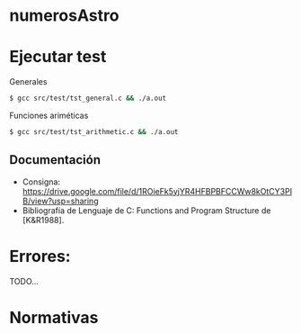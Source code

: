 # numerosAstro

# Ejecutar test

Generales

```bash
$ gcc src/test/tst_general.c && ./a.out
```

Funciones ariméticas

```bash
$ gcc src/test/tst_arithmetic.c && ./a.out
```

## Documentación

- Consigna: https://drive.google.com/file/d/1ROieFk5yjYR4HFBPBFCCWw8kOtCY3PIB/view?usp=sharing
- Bibliografía de Lenguaje de C: Functions and Program Structure de [K&R1988].

# Errores:

TODO...

# Normativas
